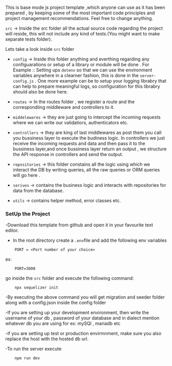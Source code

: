 This is base mode js project template ,which anyone can use as it has been prepared ,
by keeping some of the most important code principles and project management recommendations.
Feel free to change anything.

`src` -> Inside the src folder all the actual source code regarding the project will
reside, this will not include any kind of tests.(You might want to make separate tests folder).

Lets take a look inside `src` folder

- `config` -> Inside this folder anything and everthing regarding any configuarations or setup of 
a library or module will be done . For Example :: Setting ups `dotenv` so that we can use the environment variables anywhere in a clearner fashion, this is done in the `server-config.js` . One more example can be to setup your logging librabry that can help to prepare meaningful logs, so configuration for this librabry should also be done here.

- `routes` -> In the routes folder , we register a route and the correspondiing middleware and controllers to it.

- `middelewares` -> they are just going to intercept the incoming requests where we can write our validatiors, authenticators etc.

- `controllers` -> they are king of last middlewares as post them you call you bussiness layer to execute
the budiness logic. In controllers we just receive the incoming requests and data and then pass it to the bussiness layer,and once bussiness layer return an output , we structure the API response in controllers and send the output.

- `repositories` -> this folder constains all the logic using which we interact the DB by writing queries, all the raw queries  or ORM queries will go here .

- `serives` -> contains the business logic and interacts with repositories for data from the database.

- `utils` -> contains helper method, error classes etc.

### SetUp the Project

-Download this template from github and open it in your favourite text editor.
- In the root directory create a `.env`file and add the following env variables 
```
    PORT = <Port number of your choice>
```
ex:
```
    PORT=3000
```

go inside the `src` folder and execute the following command:

```
    npx sequelizer init
```

-By executing the above command you will get migration and seeder folder along with a config.json inside the config folder

-If you are setting up your development environment, then write the username of your db , password of your database and in dialect mention whatever db you are using for ex:  mySQl , mariadb etc

-if you are setting up test or production envirmnment, make sure you also replace the host with the hosted db url.

-To run the server execute
```
    npm run dev
```